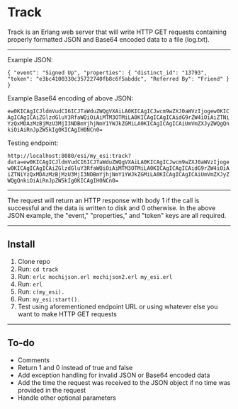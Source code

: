 # Track

Track is an Erlang web server that will write HTTP GET requests containing properly formatted JSON and Base64 encoded data to a file (log.txt).

---

Example JSON:

`{
    "event": "Signed Up",
    "properties": {
        "distinct_id": "13793",
        "token": "e3bc4100330c35722740fb8c6f5abddc",
        "Referred By": "Friend"
    }
}`

Example Base64 encoding of above JSON:

`ew0KICAgICJldmVudCI6ICJTaWduZWQgVXAiLA0KICAgICJwcm9wZXJ0aWVzIjogew0KICAgICAgICAiZGlzdGluY3RfaWQiOiAiMTM3OTMiLA0KICAgICAgICAidG9rZW4iOiAiZTNiYzQxMDAzMzBjMzU3MjI3NDBmYjhjNmY1YWJkZGMiLA0KICAgICAgICAiUmVmZXJyZWQgQnkiOiAiRnJpZW5kIg0KICAgIH0NCn0=`

Testing endpoint:

`http://localhost:8080/esi/my_esi:track?data=ew0KICAgICJldmVudCI6ICJTaWduZWQgVXAiLA0KICAgICJwcm9wZXJ0aWVzIjogew0KICAgICAgICAiZGlzdGluY3RfaWQiOiAiMTM3OTMiLA0KICAgICAgICAidG9rZW4iOiAiZTNiYzQxMDAzMzBjMzU3MjI3NDBmYjhjNmY1YWJkZGMiLA0KICAgICAgICAiUmVmZXJyZWQgQnkiOiAiRnJpZW5kIg0KICAgIH0NCn0=`

---

The request will return an HTTP response with body 1 if the call is successful and the data is written to disk and 0 otherwise. In the above JSON example, the "event," "properties," and "token" keys are all required.

---

## Install
1. Clone repo
2. Run: `cd track`
3. Run: `erlc mochijson.erl mochijson2.erl my_esi.erl`
4. Run: `erl`
5. Run: `c(my_esi).`
6. Run: `my_esi:start().`
7. Test using aforementioned endpoint URL or using whatever else you want to make HTTP GET requests

---

## To-do
- Comments
- Return 1 and 0 instead of true and false
- Add exception handling for invalid JSON or Base64 encoded data
- Add the time the request was received to the JSON object if no time was provided in the request
- Handle other optional parameters